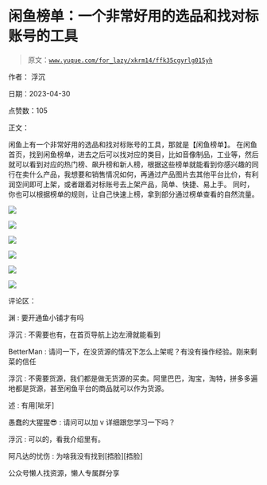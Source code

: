 # 闲鱼榜单：一个非常好用的选品和找对标账号的工具

> 原文：[`www.yuque.com/for_lazy/xkrm14/ffk35cgyrlg015yh`](https://www.yuque.com/for_lazy/xkrm14/ffk35cgyrlg015yh)



作者： 浮沉



日期：2023-04-30



点赞数：105



正文：



闲鱼上有一个非常好用的选品和找对标账号的工具，那就是【闲鱼榜单】。 在闲鱼首页，找到闲鱼榜单，进去之后可以找对应的类目，比如音像制品，工业等，然后就可以看到对应的热门榜、飙升榜和新人榜，根据这些榜单就能看到你感兴趣的同行在卖什么产品，我想要和销售情况如何，再通过产品图片去其他平台比价，有利润空间即可上架，或者跟着对标账号去上架产品，简单、快捷、易上手。 同时，你也可以根据榜单的规则，让自己快速上榜，拿到部分通过榜单查看的自然流量。



![](img/efc10b60eefe89b8476bc0ca053003c2.png)  

![](img/1552f2071b2a6ccf327d00d7b068724d.png)  

![](img/68738af0053b188ec7beda1ae6818815.png)  

![](img/ef821fd52af0d42322cc2aa657474314.png)  

![](img/e0bd164896b2186991db8fbc1e59130c.png)  

![](img/3574ca1fa155c41bb7954e74157dd02f.png)  

评论区：



渊 : 要开通鱼小铺才有吗



浮沉 : 不需要也有，在首页导航上边左滑就能看到



BetterMan : 请问一下，在没货源的情况下怎么上架呢？有没有操作经验。刚来剩菜的信任



浮沉 : 不需要货源，我们都是做无货源的买卖。阿里巴巴，淘宝，淘特，拼多多遍地都是货源，甚至闲鱼平台的商品就可以作为货源。



述 : 有用[呲牙]



愚蠢的大猩猩😎 : 请问可以加 v 详细跟您学习一下吗？



浮沉 : 可以的，看我介绍里有。



阿凡达的忧伤 : 为啥我没有找到[捂脸][捂脸]



公众号懒人找资源，懒人专属群分享

</ne-p></ne-p></ne-p></ne-p></ne-p></ne-p>